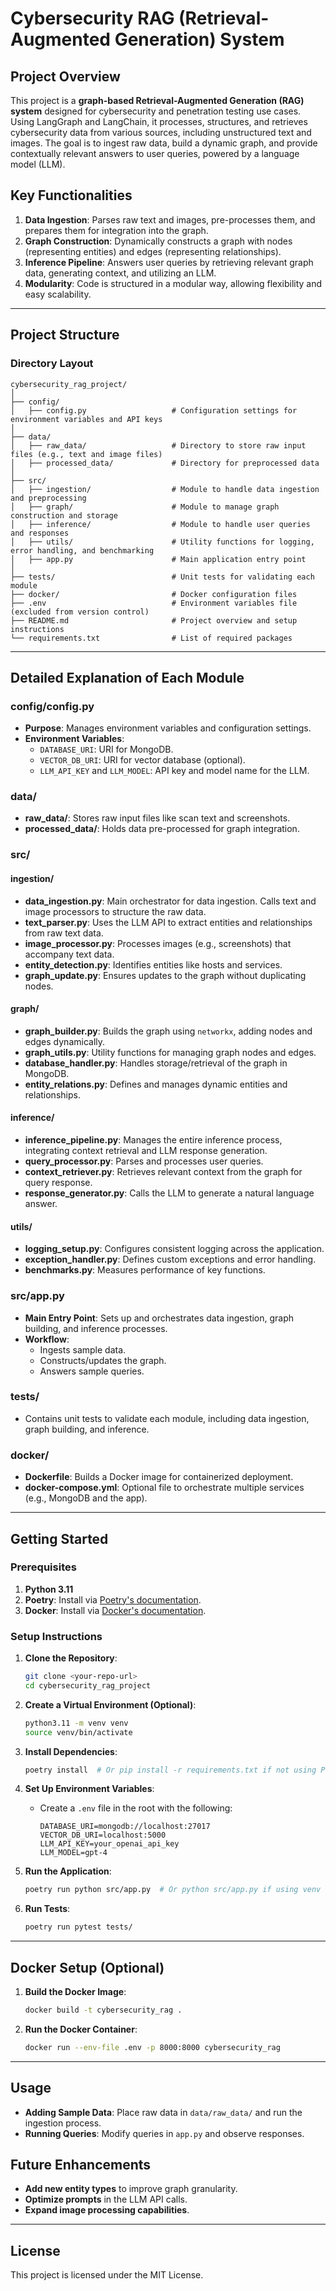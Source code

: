 
# Cybersecurity RAG (Retrieval-Augmented Generation) System

## Project Overview

This project is a **graph-based Retrieval-Augmented Generation (RAG) system** designed for cybersecurity and penetration testing use cases. 
Using LangGraph and LangChain, it processes, structures, and retrieves cybersecurity data from various sources, including unstructured text and images.
The goal is to ingest raw data, build a dynamic graph, and provide contextually relevant answers to user queries, powered by a language model (LLM).

## Key Functionalities

1. **Data Ingestion**: Parses raw text and images, pre-processes them, and prepares them for integration into the graph.
2. **Graph Construction**: Dynamically constructs a graph with nodes (representing entities) and edges (representing relationships).
3. **Inference Pipeline**: Answers user queries by retrieving relevant graph data, generating context, and utilizing an LLM.
4. **Modularity**: Code is structured in a modular way, allowing flexibility and easy scalability.

---

## Project Structure

### Directory Layout

```plaintext
cybersecurity_rag_project/
│
├── config/
│   ├── config.py                   # Configuration settings for environment variables and API keys
│
├── data/
│   ├── raw_data/                   # Directory to store raw input files (e.g., text and image files)
│   ├── processed_data/             # Directory for preprocessed data
│
├── src/
│   ├── ingestion/                  # Module to handle data ingestion and preprocessing
│   ├── graph/                      # Module to manage graph construction and storage
│   ├── inference/                  # Module to handle user queries and responses
│   ├── utils/                      # Utility functions for logging, error handling, and benchmarking
│   ├── app.py                      # Main application entry point
│
├── tests/                          # Unit tests for validating each module
├── docker/                         # Docker configuration files
├── .env                            # Environment variables file (excluded from version control)
├── README.md                       # Project overview and setup instructions
└── requirements.txt                # List of required packages
```

---

## Detailed Explanation of Each Module

### config/config.py

- **Purpose**: Manages environment variables and configuration settings.
- **Environment Variables**:
  - `DATABASE_URI`: URI for MongoDB.
  - `VECTOR_DB_URI`: URI for vector database (optional).
  - `LLM_API_KEY` and `LLM_MODEL`: API key and model name for the LLM.

### data/

- **raw_data/**: Stores raw input files like scan text and screenshots.
- **processed_data/**: Holds data pre-processed for graph integration.

### src/

#### ingestion/

- **data_ingestion.py**: Main orchestrator for data ingestion. Calls text and image processors to structure the raw data.
- **text_parser.py**: Uses the LLM API to extract entities and relationships from raw text data.
- **image_processor.py**: Processes images (e.g., screenshots) that accompany text data.
- **entity_detection.py**: Identifies entities like hosts and services.
- **graph_update.py**: Ensures updates to the graph without duplicating nodes.

#### graph/

- **graph_builder.py**: Builds the graph using `networkx`, adding nodes and edges dynamically.
- **graph_utils.py**: Utility functions for managing graph nodes and edges.
- **database_handler.py**: Handles storage/retrieval of the graph in MongoDB.
- **entity_relations.py**: Defines and manages dynamic entities and relationships.

#### inference/

- **inference_pipeline.py**: Manages the entire inference process, integrating context retrieval and LLM response generation.
- **query_processor.py**: Parses and processes user queries.
- **context_retriever.py**: Retrieves relevant context from the graph for query response.
- **response_generator.py**: Calls the LLM to generate a natural language answer.

#### utils/

- **logging_setup.py**: Configures consistent logging across the application.
- **exception_handler.py**: Defines custom exceptions and error handling.
- **benchmarks.py**: Measures performance of key functions.

### src/app.py

- **Main Entry Point**: Sets up and orchestrates data ingestion, graph building, and inference processes.
- **Workflow**:
  - Ingests sample data.
  - Constructs/updates the graph.
  - Answers sample queries.

### tests/

- Contains unit tests to validate each module, including data ingestion, graph building, and inference.

### docker/

- **Dockerfile**: Builds a Docker image for containerized deployment.
- **docker-compose.yml**: Optional file to orchestrate multiple services (e.g., MongoDB and the app).

---

## Getting Started

### Prerequisites

1. **Python 3.11**
2. **Poetry**: Install via [Poetry's documentation](https://python-poetry.org/docs/#installation).
3. **Docker**: Install via [Docker's documentation](https://docs.docker.com/get-docker/).

### Setup Instructions

1. **Clone the Repository**:
   ```bash
   git clone <your-repo-url>
   cd cybersecurity_rag_project
   ```

2. **Create a Virtual Environment (Optional)**:
   ```bash
   python3.11 -m venv venv
   source venv/bin/activate
   ```

3. **Install Dependencies**:
   ```bash
   poetry install  # Or pip install -r requirements.txt if not using Poetry
   ```

4. **Set Up Environment Variables**:
   - Create a `.env` file in the root with the following:
     ```plaintext
     DATABASE_URI=mongodb://localhost:27017
     VECTOR_DB_URI=localhost:5000
     LLM_API_KEY=your_openai_api_key
     LLM_MODEL=gpt-4
     ```

5. **Run the Application**:
   ```bash
   poetry run python src/app.py  # Or python src/app.py if using venv and pip
   ```

6. **Run Tests**:
   ```bash
   poetry run pytest tests/
   ```

---

## Docker Setup (Optional)

1. **Build the Docker Image**:
   ```bash
   docker build -t cybersecurity_rag .
   ```

2. **Run the Docker Container**:
   ```bash
   docker run --env-file .env -p 8000:8000 cybersecurity_rag
   ```

---

## Usage

- **Adding Sample Data**: Place raw data in `data/raw_data/` and run the ingestion process.
- **Running Queries**: Modify queries in `app.py` and observe responses.

## Future Enhancements

- **Add new entity types** to improve graph granularity.
- **Optimize prompts** in the LLM API calls.
- **Expand image processing capabilities**.

---

## License

This project is licensed under the MIT License.

